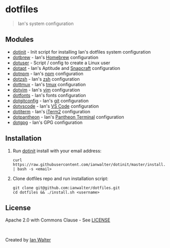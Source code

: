 # dotfiles
> Ian's system configuration

## Modules

* [dotinit][dotinitUrl] - Init script for installing Ian's dotfiles system
  configuration
* [dotbrew][dotbrewUrl] - Ian's [Homebrew][brewUrl] configuration
* [dotuser][dotuserUrl] - Script / config to create a Linux user
* [dotapt][dotaptUrl] - Ian's Aptitude and [Snapcraft][snapUrl] configuration
* [dotnpm][dotnpmUrl] - Ian's [npm][npmUrl] configuration
* [dotzsh](https://github.com/ianwalter/dotzsh) - Ian's [zsh][zshUrl]
  configuration
* [dottmux][dottmuxUrl] - Ian's [tmux][tmuxUrl] configuration
* [dotvim](https://github.com/ianwalter/dotvim) - Ian's [vim][vimUrl]
  configuration
* [dotfonts][dotfontsUrl] - Ian's fonts configuration
* [dotgitconfig][dotgitconfigUrl] - Ian's [git][gitUrl] configuration
* [dotvscode][dotvscodeUrl] - Ian's [VS Code][vscUrl] configuration
* [dotiterm][dotitermUrl] - Ian's [iTerm2][itermUrl] configuration
* [dotpantheon][dotpantheonUrl] - Ian's [Pantheon Terminal][pantheonUrl]
  configuration
* [dotgpg][dotgpgUrl] - Ian's GPG configuration

## Installation

1. Run [dotinit][dotinitUrl] install with your email address:

   ```console
   curl https://raw.githubusercontent.com/ianwalter/dotinit/master/install.sh | bash -s <email>
   ```

2. Clone dotfiles repo and run installation script:

   ```console
   git clone git@github.com:ianwalter/dotfiles.git
   cd dotfiles && ./install.sh <username>
   ```

## License

Apache 2.0 with Commons Clause - See [LICENSE][licenseUrl]

&nbsp;

Created by [Ian Walter](https://iankwalter.com)

[dotinitUrl]: https://github.com/ianwalter/dotinit
[dotbrewUrl]: https://github.com/ianwalter/dotbrew
[dotuserUrl]: https://github.com/ianwalter/dotuser
[dotaptUrl]: https://github.com/ianwalter/dotapt
[dotnpmUrl]: https://github.com/ianwalter/dotnpm
[dottmuxUrl]: https://github.com/ianwalter/dottmux
[dotgitconfigUrl]: https://github.com/ianwalter/dotgitconfig
[dotfontsUrl]: https://github.com/ianwalter/dotfonts
[dotvscodeUrl]: https://github.com/ianwalter/dotvscode
[dotitermUrl]: https://github.com/ianwalter/dotiterm
[dotpantheonUrl]: https://github.com/ianwalter/dotpantheon
[dotgpgUrl]: https://github.com/ianwalter/dotgpg

[brewUrl]: https://brew.sh
[snapUrl]: https://snapcraft.io
[npmUrl]: https://www.npmjs.com/
[tmuxUrl]: https://github.com/tmux/tmux
[zshUrl]: https://www.zsh.org/
[vimUrl]: https://www.vim.org/
[gitUrl]: https://git-scm.com/
[vscUrl]: https://code.visualstudio.com
[itermUrl]: https://iterm2.com
[pantheonUrl]: https://github.com/elementary/terminal

[licenseUrl]: https://github.com/ianwalter/dotfiles/blob/master/LICENSE
